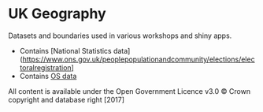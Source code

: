 # UK Geography

Datasets and boundaries used in various workshops and shiny apps. 

  - Contains [National Statistics data](https://www.ons.gov.uk/peoplepopulationandcommunity/elections/electoralregistration]
  - Contains [OS data](http://geoportal.statistics.gov.uk/)

All content is available under the Open Government Licence v3.0
&copy; Crown copyright and database right [2017]

